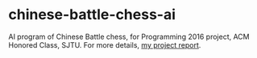 # chinese-battle-chess-ai
AI program of Chinese Battle chess, for Programming 2016 project, ACM Honored Class, SJTU.
For more details, [my project report](https://github.com/Evensgn/chinese-battle-chess-ai/blob/master/project_report.pdf).
